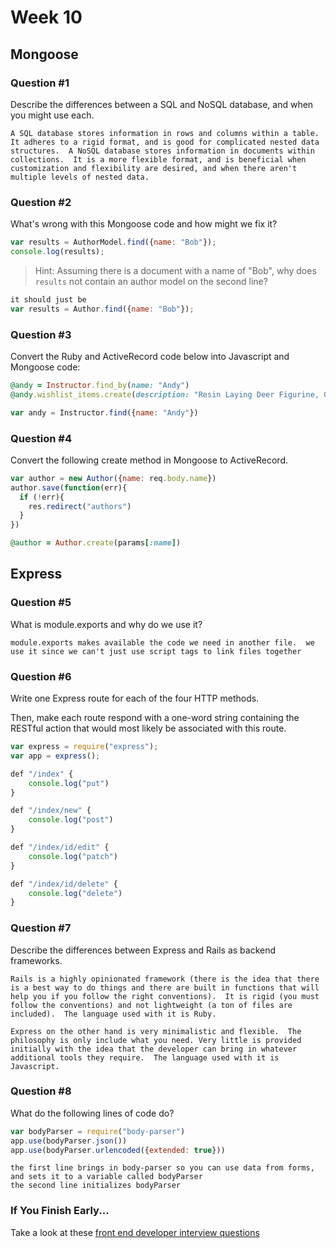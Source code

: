 # Week 10

## Mongoose

### Question #1

Describe the differences between a SQL and NoSQL database, and when you might use each.

```text
A SQL database stores information in rows and columns within a table.  It adheres to a rigid format, and is good for complicated nested data structures.  A NoSQL database stores information in documents within collections.  It is a more flexible format, and is beneficial when customization and flexibility are desired, and when there aren't multiple levels of nested data. 
```

### Question #2

What's wrong with this Mongoose code and how might we fix it?

```js
var results = AuthorModel.find({name: "Bob"});
console.log(results);
```

> Hint: Assuming there is a document with a name of "Bob", why does `results` not contain an author model on the second line?

```js
it should just be
var results = Author.find({name: "Bob"});
```

### Question #3

Convert the Ruby and ActiveRecord code below into Javascript and Mongoose code:

```rb
@andy = Instructor.find_by(name: "Andy")
@andy.wishlist_items.create(description: "Resin Laying Deer Figurine, Gold")
```

```js
var andy = Instructor.find({name: "Andy"})

```

### Question #4

Convert the following create method in Mongoose to ActiveRecord.

```js
var author = new Author({name: req.body.name})
author.save(function(err){
  if (!err){
    res.redirect("authors")
  }
})
```

```rb
@author = Author.create(params[:name])
```

## Express

### Question #5

What is module.exports and why do we use it?

```text
module.exports makes available the code we need in another file.  we use it since we can't just use script tags to link files together
```

### Question #6

Write one Express route for each of the four HTTP methods.

Then, make each route respond with a one-word string containing the RESTful action that would most likely be associated with this route.

```js
var express = require("express");
var app = express();

def "/index" {
	console.log("put")
}

def "/index/new" {
	console.log("post")
}

def "/index/id/edit" {
	console.log("patch")
}

def "/index/id/delete" {
	console.log("delete")
}

```

### Question #7

Describe the differences between Express and Rails as backend frameworks.

```text
Rails is a highly opinionated framework (there is the idea that there is a best way to do things and there are built in functions that will help you if you follow the right conventions).  It is rigid (you must follow the conventions) and not lightweight (a ton of files are included).  The language used with it is Ruby.  

Express on the other hand is very minimalistic and flexible.  The philosophy is only include what you need. Very little is provided initially with the idea that the developer can bring in whatever additional tools they require.  The language used with it is Javascript. 
```

### Question #8

What do the following lines of code do?

```js
var bodyParser = require("body-parser")
app.use(bodyParser.json())
app.use(bodyParser.urlencoded({extended: true}))
```

```text
the first line brings in body-parser so you can use data from forms, and sets it to a variable called bodyParser
the second line initializes bodyParser

```

### If You Finish Early...

Take a look at these [front end developer interview questions](https://github.com/h5bp/Front-end-Developer-Interview-Questions/blob/master/README.md)
